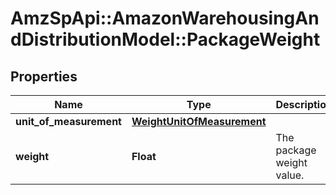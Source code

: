 # AmzSpApi::AmazonWarehousingAndDistributionModel::PackageWeight

## Properties
Name | Type | Description | Notes
------------ | ------------- | ------------- | -------------
**unit_of_measurement** | [**WeightUnitOfMeasurement**](WeightUnitOfMeasurement.md) |  | 
**weight** | **Float** | The package weight value. | 

